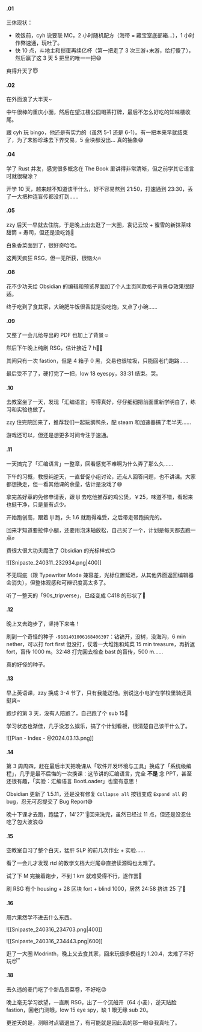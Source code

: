 #### .01

三休现状：

- 晚饭前，cyh 说要联 MC，2 小时随机配方（海带 = 藏宝室底部箱…），1 小时作弊速通，玩吐了。
- 快 10 点，斗地主和掼蛋再续亿杯（第一把走了 3 次三游+末游，给打傻了），然后赢了这 3 天 5 把里的唯一一把😅

爽得升天了😇

#### .02

在外面浪了大半天~

中午很棒的重庆小面，然后在望江楼公园喝茶打牌，最后不怎么好吃的知味楼收尾。

跟 cyh 玩 bingo，他还是有实力的（虽然 5-1 还是 6-1）。有一把本来早就结束了，为了末影珍珠去下界交易，5 金块都没出… 真的抽象😅

#### .04

学了 Rust 并发，感觉很多概念在 The Book 里讲得非常清晰，但之前学其它语言时就很糊涂？

开学 10 天，越来越不知道该干什么，好不容易熬到 21:50，打速通到 23:30，丢了一大把种连盲传都没打到……

#### .05

zzy 后天一早就去住院，于是晚上出去逛了一大圈，袁记云饺 + 蜜雪的新抹茶味甜筒 + 寿司，但还是没吃饱🥲

白象香菜面到了，很好奇哈哈。

这两天疯狂 RSG，但一无所获，很恼火🔥

#### .08

花不少功夫给 Obsidian 的编辑和预览界面加了个人主页同款格子背景😋效果很舒适。

终于吃到了食其家，大碗肥牛饭很香就是没吃饱，又点了小碗……

#### .09

又整了一会儿给导出的 PDF 也加上了背景☺️

然后下午晚上纯刷 RSG，估计接近 7 h😵‍💫

其间只有一次 fastion，但是 4 箱子 0 黑，交易也很垃圾，只能回老门跑路……

最后受不了了，硬打完了一把，low 18 eyespy，33:31 结束。哭。

#### .10

去教室坐了一天，发现「汇编语言」写得真好，仔仔细细把前面重新学明白了，练习和实验也做了。

zzy 住完院回来了，推荐我们一起玩鹅鸭杀，配 steam 和加速器搞了老半天……

游戏还可以，但还是想更多时间专注于速通。

#### .11

一天搞完了「汇编语言」一整章，回看感觉不难啊为什么弄了那么久……

下午的习概，教授纯逆天，一直督促小组讨论，还点人回答问题，也不讲课。大家都想换走，但一看其他课的余量，估计是没戏了😅

拿完盖好章的免修申请表，跟 ljl 去吃他推荐的鸡公煲，￥25，味道不错，看起来也挺干净，只是量有点少。

开始跑创高，跟着 ljl 跑，头 1.6 就跑得难受，之后带走带跑搞完的。

回来才知道要拉伸小腿，还要用泡沫轴放松，自己买了一个，计划是每天都去跑一点✊️

费很大很大功夫魔改了 Obsidian 的光标样式🙃

![[Snipaste_240311_232934.png|400]]

不无瑕疵（跟 Typewriter Mode 兼容差，光标位置延迟，从其他界面返回编辑器会消失），但整体观感和可辨识度高太多了。

听了一整天的「90s_tripverse」，已经变成 C418 的形状了🫠

#### .12

晚上又去跑步了，坚持下来咯！

刷到一个奇怪的种子 `-9181401006168406397`：钻镐开，没树，没海沟，6 min nether，可以打 fort first 但没打，仗着一大堆饱和炖菜 15 min treasure，再折返 fort，盲传 1000 m。32:48 打完回去检查 bast 的盲传，500 m……

真的好怪的种子。

#### .13

早上英语课，zzy 换成 3-4 节了，只有我能送他。别说这小电驴在学校里骑还真挺爽~

跑步的第 3 天，没有人陪跑了，自己跑了个 sub 15👀

学习状态也渐佳，几乎没怎么娱乐，搞了个计划看板，很清楚自己该干什么了。

![[Plan - Index - @2024.03.13.png]]

#### .14

第 3 周周四，赶在最后半天把晚课从「软件开发环境与工具」换成了「系统级编程」，几乎是最不后悔的一次换课：这节讲的汇编语言，完全 **不是** 念 PPT，甚至还很有趣，「实验：汇编语言 BootLoader」也蛮有意思！

Obsidian 更新了 1.5.11，还是没有修复 `Collapse all` 按钮变成 `Expand all` 的 bug，忍无可忍提交了 Bug Report😅

晚十下课才去跑，跑猛了，14'27''🥵回来洗完，虽然已经过 11 点，但还是没忍住吃了包大波浪😋

#### .15

空教室自习了整个白天，猛肝 SLP 的前几次作业 + 实验……

看了一会儿才发现 rtd 的教学文档大烂尾😅直接读源码也太难了。

试了下 M 完接着跑步，不到 1 km 就难受得不行，遂作罢🫠

刷 RSG 有个 housing + 28 区块 fort + blind 1000，居然 24:58 挤进 25 了🥲

#### .16

周六果然学不进去什么东西。

![[Snipaste_240316_234703.png|400]]

![[Snipaste_240316_234443.png|600]]

逛了一大圈 Modrinth，晚上又去食其家，回来玩很多模组的 1.20.4，太难了不好玩😴

#### .18

去久违的麦门吃了个新品贡菜卷，不好吃😡

晚上毫无学习欲望，一直刷 RSG，出了一个沉船开（64 小麦），逆天贴脸 fastion，回老门测眼，low 15 eye spy，缺 1 眼无缘 sub 20。

更逆天的是，测眼时点错退出了，有可能就是因此丢的那一眼😅我真吐了。